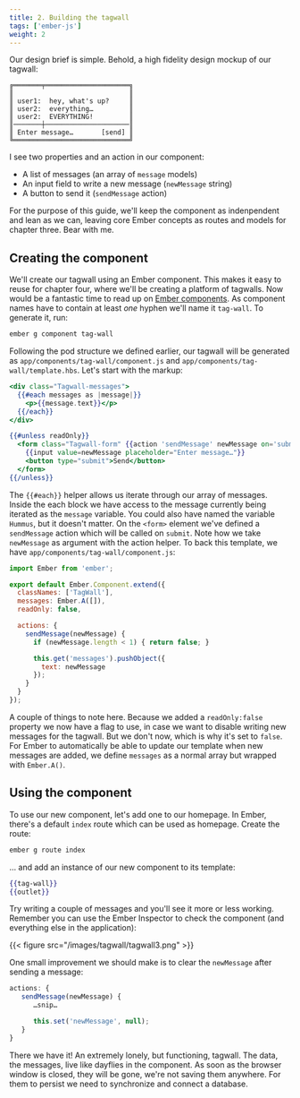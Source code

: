 ```yaml
---
title: 2. Building the tagwall
tags: ['ember-js']
weight: 2
---
```


Our design brief is simple. Behold, a high fidelity design mockup of our tagwall:

```
╔═══════╤═════════════════════╗
║                             ║
║ user1:  hey, what's up?     ║
║ user2:  everything…         ║
║ user2:  EVERYTHING!         ║
║───────┼─────────────────────║
║ Enter message…       [send] ║
╚═════════════════════════════╝
```

I see two properties and an action in our component:

- A list of messages (an array of `message` models)
- An input field to write a new message (`newMessage` string)
- A button to send it (`sendMessage` action)

For the purpose of this guide, we'll keep the component as indenpendent and lean as we can, leaving core Ember concepts as routes and models for chapter three. Bear with me.

## Creating the component

We'll create our tagwall using an Ember component. This makes it easy to reuse for chapter four, where we'll be creating a platform of tagwalls. Now would be a fantastic time to read up on [Ember components](http://guides.emberjs.com/v1.13.0/components/). As component names have to contain at least *one* hyphen we'll name it `tag-wall`. To generate it, run:

```bash
ember g component tag-wall
```

Following the pod structure we defined earlier, our tagwall will be generated as `app/components/tag-wall/component.js` and `app/components/tag-wall/template.hbs`. Let's start with the markup:

```handlebars
<div class="Tagwall-messages">
  {{#each messages as |message|}}
    <p>{{message.text}}</p>
  {{/each}}
</div>

{{#unless readOnly}}
  <form class="Tagwall-form" {{action 'sendMessage' newMessage on='submit'}}>
    {{input value=newMessage placeholder="Enter message…"}}
    <button type="submit">Send</button>
  </form>
{{/unless}}
```

The `{{#each}}` helper allows us iterate through our array of messages. Inside the each block we have access to the message currently being iterated as the `message` variable. You could also have named the variable `Hummus`, but it doesn't matter. On the `<form>` element we've defined a `sendMessage` action which will be called on `submit`. Note how we take `newMessage` as argument with the action helper. To back this template, we have `app/components/tag-wall/component.js`:

```javascript
import Ember from 'ember';

export default Ember.Component.extend({
  classNames: ['TagWall'],
  messages: Ember.A([]),
  readOnly: false,

  actions: {
    sendMessage(newMessage) {
      if (newMessage.length < 1) { return false; }

      this.get('messages').pushObject({
        text: newMessage
      });
    }
  }
});
```

A couple of things to note here. Because we added a `readOnly:false` property we now have a flag to use, in case we want to disable writing new messages for the tagwall. But we don't now, which is why it's set to `false`. For Ember to automatically be able to update our template when new messages are added, we define `messages` as a normal array but wrapped with `Ember.A()`.

## Using the component

To use our new component, let's add one to our homepage. In Ember, there's a default `index` route which can be used as homepage. Create the route:

```bash
ember g route index
```

… and add an instance of our new component to its template:

```handlebars
{{tag-wall}}
{{outlet}}
```

Try writing a couple of messages and you'll see it more or less working. Remember you can use the Ember Inspector to check the component (and everything else in the application):

{{< figure src="/images/tagwall/tagwall3.png" >}}

One small improvement we should make is to clear the `newMessage` after sending a message:

```javascript
actions: {
   sendMessage(newMessage) {
      …snip…

      this.set('newMessage', null);
   }
}
```

There we have it! An extremely lonely, but functioning, tagwall. The data, the messages, live like dayflies in the component. As soon as the browser window is closed, they will be gone, we're not saving them anywhere. For them to persist we need to synchronize and connect a database.

